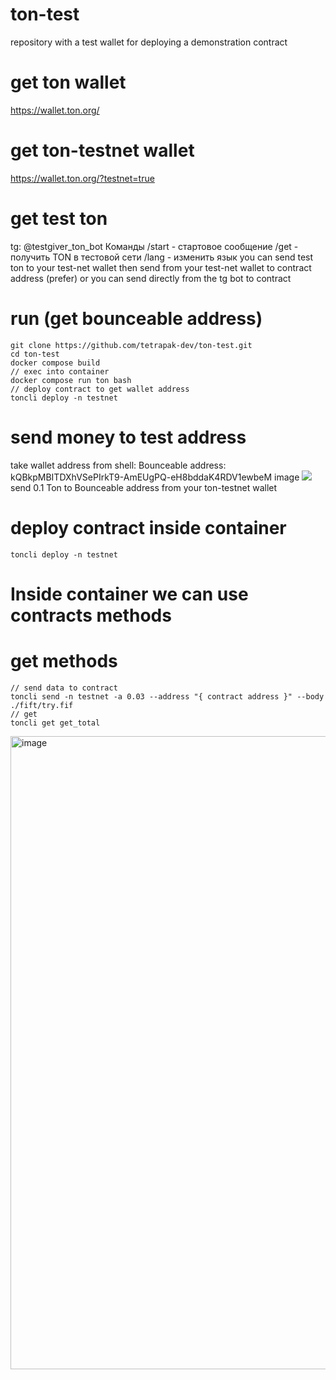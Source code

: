 # ton-test

repository with a test wallet for deploying a demonstration contract

# get ton wallet

https://wallet.ton.org/

# get ton-testnet wallet

https://wallet.ton.org/?testnet=true

# get test ton

tg: @testgiver_ton_bot Команды /start - стартовое сообщение /get - получить TON в тестовой сети /lang - изменить язык you can send test ton to your test-net wallet then send from your test-net wallet to contract address (prefer) or you can send directly from the tg bot to contract

# run (get bounceable address)

```shell
git clone https://github.com/tetrapak-dev/ton-test.git
cd ton-test
docker compose build
// exec into container
docker compose run ton bash
// deploy contract to get wallet address
toncli deploy -n testnet
```

# send money to test address

take wallet address from shell: Bounceable address: kQBkpMBITDXhVSePIrkT9-AmEUgPQ-eH8bddaK4RDV1ewbeM image
<img src="https://user-images.githubusercontent.com/74353176/187391518-19fc2e41-3adc-45ae-8bc3-292fb452fd1c.png">
send 0.1 Ton to Bounceable address from your ton-testnet wallet

# deploy contract inside container

```shell
toncli deploy -n testnet
```

# Inside container we can use contracts methods

# get methods

```shell
// send data to contract
toncli send -n testnet -a 0.03 --address "{ contract address }" --body ./fift/try.fif
// get
toncli get get_total
```

<img width="1013" alt="image" src="https://user-images.githubusercontent.com/74353176/187405151-b6ea77ae-9af5-4730-b5b0-41d4c6bf9b65.png">
